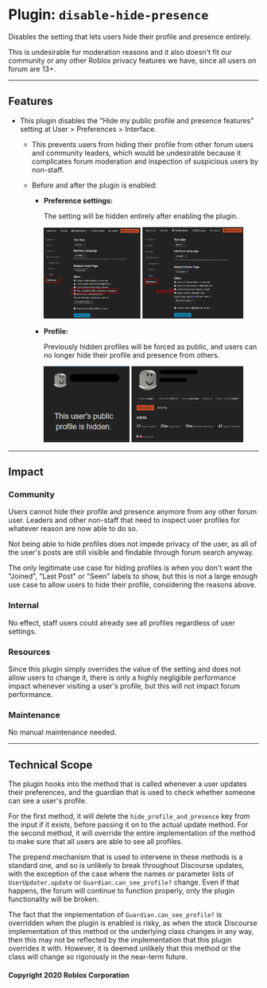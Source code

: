 # Plugin: `disable-hide-presence`

Disables the setting that lets users hide their profile and presence entirely.

This is undesirable for moderation reasons and it also doesn't fit our community or any other Roblox privacy features we have, since all users on forum are 13+.

---

## Features

- This plugin disables the "Hide my public profile and presence features" setting at User > Preferences > Interface.

  - This prevents users from hiding their profile from other forum users and community leaders, which would be undesirable because it complicates forum moderation and inspection of suspicious users by non-staff.

  - Before and after the plugin is enabled:
    - **Preference settings:**

      The setting will be hidden entirely after enabling the plugin.

      <img src=docs/before-settings.png width=45%> <img src=docs/after-settings.png width=47%>

    - **Profile:**

      Previously hidden profiles will be forced as public, and users can no longer hide their profile and presence from others.

      <img src=docs/before-profile.png width=40%> <img src=docs/after-profile.png width=52%>

---

## Impact

### Community

Users cannot hide their profile and presence anymore from any other forum user. Leaders and other non-staff that need to inspect user profiles for whatever reason are now able to do so.

Not being able to hide profiles does not impede privacy of the user, as all of the user's posts are still visible and findable through forum search anyway.

The only legitimate use case for hiding profiles is when you don't want the "Joined", "Last Post" or "Seen" labels to show, but this is not a large enough use case to allow users to hide their profile, considering the reasons above.

### Internal

No effect, staff users could already see all profiles regardless of user settings.

### Resources

Since this plugin simply overrides the value of the setting and does not allow users to change it, there is only a highly negligible performance impact whenever visiting a user's profile, but this will not impact forum performance.

### Maintenance

No manual maintenance needed.

---

## Technical Scope

The plugin hooks into the method that is called whenever a user updates their preferences, and the guardian that is used to check whether someone can see a user's profile.

For the first method, it will delete the `hide_profile_and_presence` key from the input if it exists, before passing it on to the actual update method. For the second method, it will override the entire implementation of the method to make sure that all users are able to see all profiles.

The prepend mechanism that is used to intervene in these methods is a standard one, and so is unlikely to break throughout Discourse updates, with the exception of the case where the names or parameter lists of `UserUpdater.update` or `Guardian.can_see_profile?` change. Even if that happens, the forum will continue to function properly, only the plugin functionality will be broken.

The fact that the implementation of `Guardian.can_see_profile?` is overridden when the plugin is enabled is risky, as when the stock Discourse implementation of this method or the underlying class changes in any way, then this may not be reflected by the implementation that this plugin overrides it with. However, it is deemed unlikely that this method or the class will change so rigorously in the near-term future.

#### Copyright 2020 Roblox Corporation
